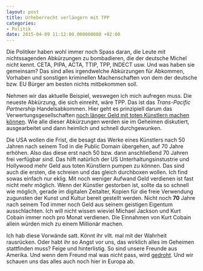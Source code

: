 ```yaml
---
layout: post
title: Urheberrecht verlängern mit TPP
categories:
- Politik
date: 2015-04-09 11:12:00.000000000 +02:00
---
```

Die Politiker haben wohl immer noch Spass daran, die Leute mit nichtssagenden Abkürzungen zu bombadieren, die der deutsche Michel nicht kennt.
CETA, PIPA, ACTA, TTIP, TPP, INDECT usw. Und was haben sie gemeinsam? Das sind alles irgendwelche Abkürzungen für Abkommen, Vorhaben und sonstigen kriminellen Machenschaften von dem der deutsche bzw. EU Bürger am besten nichts mitbekommen soll.

Nehmen wir das aktuelle Beispiel, weswegen ich mich aufregen muss. Die neueste Abkürzung, die sich einreiht, wäre TPP. Das ist das *Trans-Pacific Partnership* Handelsabkommen. Hier geht es prinzipiell darum das Verwertungsgesellschaften [noch länger Geld mit toten Künstlern machen können](http://www.heise.de/newsticker/meldung/Lange-Copyright-Schutzfrist-im-Handelsabkommen-TPP-entfacht-Streit-2597526.html). Wie alle dieser Abkürzungen werden sie im Geheimen diskutiert, ausgearbeitet und dann heimlich und schnell durchgewunken.

Die USA wollen die Frist, die besagt das Werke eines Künstlers nach 50 Jahren nach seinem Tod in die Public Domain übergehen, auf 70 Jahre erhöhen. Also das diese erst nach 50 bzw. dann anschließend 70 Jahren frei verfügbar sind. Das hilft natürlich der US Unterhaltungsinstustrie und Hollywood mehr Geld aus toten Künstlern pumpen zu können. Das sind auch die ersten, die schreien und das gleich durchboxen wollen. Ich find sowas einfach nur eklig. Mit noch weniger Aufwand Geld verdienen ist fast nicht mehr möglich. Wenn der Künstler gestorben ist, sollte da so schnell wie möglich, gerade im digitalen Zeitalter, Kopien für die freie Verwendung zugunsten der Kunst und Kultur bereit gestellt werden. Nicht noch **70** Jahre nach seinem Tod immer noch Geld aus seinem geistigen Eigentum ausschlachten. Ich will nicht wissen wieviel Michael Jackson und Kurt Cobain immer noch pro Monat verdienen. Die Einnahmen von Kurt Cobain allein würden mich zu einem Millionär machen.

Ich hab diese Vorwände satt. Könnt ihr vllt. mal mit der Wahrheit rausrücken. Oder habt ihr so Angst vor uns, das wirklich alles im Geheimen stattfinden muss? Feige und hinterlistig. So sind unsere Freunde aus Amerika. Und wenn dem Freund mal was nicht pass, wird [gedroht](http://www.heise.de/newsticker/meldung/Asyl-fuer-Snowden-US-Regierung-drohte-wohl-Deutschland-2581426.html). Und wir schauen uns das alles auch noch hier in Europa ab.
